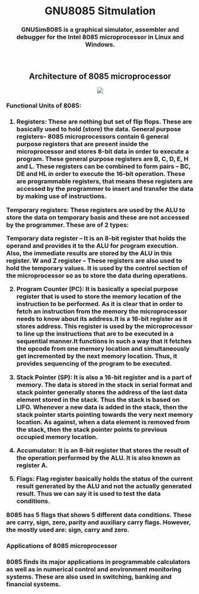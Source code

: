 <div align="center"><h1>GNU8085 Sitmulation</h1>
<h3>GNUSim8085 is a graphical simulator, assembler and debugger for the Intel 8085 microprocessor in Linux and Windows.</h3><br>

<h2>Architecture of 8085 microprocessor </h2>
<img src = "https://user-images.githubusercontent.com/91787553/229294879-1109a9ce-13fb-443f-91d5-28d75ce3270c.png">
</div>
<h3><strong>Functional Units of 8085:</strong></h3>

<h3>

1. Registers: These are nothing but set of flip flops. These are basically used to hold (store) the data.
General purpose registers–  8085 microprocessors contain 6 general purpose registers that are present inside the microprocessor and stores 8-bit data in order to execute a program.
These general purpose registers are B, C, D, E, H and L. These registers can be combined to form pairs – BC, DE and HL in order to execute the 16-bit operation.
These are programmable registers, that means these registers are accessed by the programmer to insert and transfer the data by making use of instructions.

Temporary registers: These registers are used by the ALU to store the data on temporary basis and these are not accessed by the programmer. These are of 2 types:

Temporary data register – It is an 8-bit register that holds the operand and provides it to the ALU for program execution. Also, the immediate results are stored by the ALU in this register.
W and Z register – These registers are also used to hold the temporary values. It is used by the control section of the microprocessor so as to store the data during operations.

2. Program Counter (PC): It is basically a special purpose register that is used to store the memory location of the instruction to be performed. As it is clear that in order to fetch an instruction from the memory the microprocessor needs to know about its address.It is a 16-bit register as it stores address. This register is used by the microprocessor to line up the instructions that are to be executed in a sequential manner.It functions in such a way that it fetches the opcode from one memory location and simultaneously get incremented by the next memory location. Thus, it provides sequencing of the program to be executed.

3. Stack Pointer (SP): It is also a 16-bit register and is a part of memory. The data is stored in the stack in serial format and stack pointer generally stores the address of the last data element stored in the stack. Thus the stack is based on LIFO.
Whenever a new data is added in the stack, then the stack pointer starts pointing towards the very next memory location.
As against, when a data element is removed from the stack, then the stack pointer points to previous occupied memory location.

4. Accumulator: It is an 8-bit register that stores the result of the operation performed by the ALU. It is also known as register A.

5. Flags: Flag register basically holds the status of the current result generated by the ALU and not the actually generated result. Thus we can say it is used to test the data conditions.

8085 has 5 flags that shows 5 different data conditions. These are carry, sign, zero, parity and auxiliary carry flags.
However, the mostly used are: sign, carry and zero.</h3>


<h3>Applications of 8085 microprocessor</h3>

<h3>
8085 finds its major applications in programmable calculators as well as in numerical control and environment monitoring systems. These are also used in switching, 
banking and financial systems.</h3>
